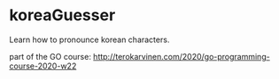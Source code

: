 # koreaGuesser
Learn how to pronounce korean characters.


part of the GO course: http://terokarvinen.com/2020/go-programming-course-2020-w22
